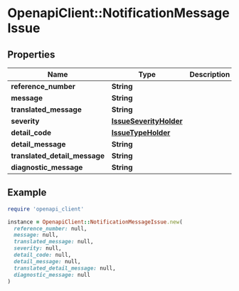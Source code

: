 # OpenapiClient::NotificationMessageIssue

## Properties

| Name | Type | Description | Notes |
| ---- | ---- | ----------- | ----- |
| **reference_number** | **String** |  | [optional] |
| **message** | **String** |  | [optional] |
| **translated_message** | **String** |  | [optional] |
| **severity** | [**IssueSeverityHolder**](IssueSeverityHolder.md) |  |  |
| **detail_code** | [**IssueTypeHolder**](IssueTypeHolder.md) |  |  |
| **detail_message** | **String** |  |  |
| **translated_detail_message** | **String** |  | [optional] |
| **diagnostic_message** | **String** |  | [optional] |

## Example

```ruby
require 'openapi_client'

instance = OpenapiClient::NotificationMessageIssue.new(
  reference_number: null,
  message: null,
  translated_message: null,
  severity: null,
  detail_code: null,
  detail_message: null,
  translated_detail_message: null,
  diagnostic_message: null
)
```

